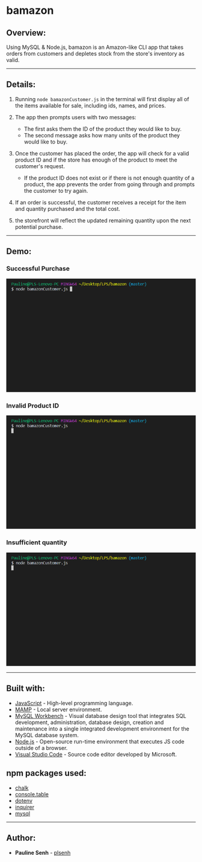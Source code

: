 # bamazon

## Overview:

Using MySQL & Node.js, bamazon is an Amazon-like CLI app that takes orders from customers and depletes stock from the store's inventory as valid.

---

## Details:

1. Running `node bamazonCustomer.js` in the terminal will first display all of the items available for sale, including ids, names, and prices.

2. The app then prompts users with two messages:

   - The first asks them the ID of the product they would like to buy.
   - The second message asks how many units of the product they would like to buy.

3. Once the customer has placed the order, the app will check for a valid product ID and if the store has enough of the product to meet the customer's request.

   - If the product ID does not exist or if there is not enough quantity of a product, the app prevents the order from going through and prompts the customer to try again.

4. If an order is successful, the customer receives a receipt for the item and quantity purchased and the total cost.

5. the storefront will reflect the updated remaining quantity upon the next potential purchase.

---

## Demo:

### Successful Purchase

![Purchase](./gifs/purchase.gif)

### Invalid Product ID

![Invalid ProductID](./gifs/invalid-productID.gif)

### Insufficient quantity

![Insufficient quantity](./gifs/insufficient-quantity.gif)

---

## Built with:

- [JavaScript](https://developer.mozilla.org/en-US/docs/Web/JavaScript) - High-level programming language.
- [MAMP](https://www.mamp.info/en/) - Local server environment.
- [MySQL Workbench](https://www.mysql.com/products/workbench/) - Visual database design tool that integrates SQL development, administration, database design, creation and maintenance into a single integrated development environment for the MySQL database system.
- [Node.js](https://nodejs.org/en/) - Open-source run-time environment that executes JS code outside of a browser.
- [Visual Studio Code](https://code.visualstudio.com/) - Source code editor developed by Microsoft.

## npm packages used:

- [chalk](https://www.npmjs.com/package/chalk)
- [console.table](https://www.npmjs.com/package/console.table)
- [dotenv](https://www.npmjs.com/package/dotenv)
- [inquirer](https://www.npmjs.com/package/inquirer)
- [mysql](https://www.npmjs.com/package/mysql)

---

## Author:

- **Pauline Senh** - [plsenh](https://github.com/plsenh)
